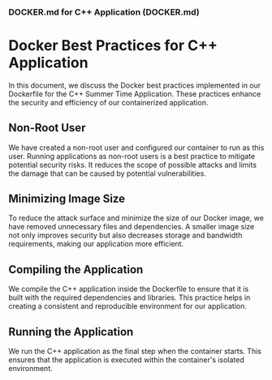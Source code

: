 ### DOCKER.md for C++ Application (DOCKER.md)

# Docker Best Practices for C++ Application

In this document, we discuss the Docker best practices implemented in our Dockerfile for the C++ Summer Time Application. These practices enhance the security and efficiency of our containerized application.

## Non-Root User

We have created a non-root user and configured our container to run as this user. Running applications as non-root users is a best practice to mitigate potential security risks. It reduces the scope of possible attacks and limits the damage that can be caused by potential vulnerabilities.

## Minimizing Image Size

To reduce the attack surface and minimize the size of our Docker image, we have removed unnecessary files and dependencies. A smaller image size not only improves security but also decreases storage and bandwidth requirements, making our application more efficient.

## Compiling the Application

We compile the C++ application inside the Dockerfile to ensure that it is built with the required dependencies and libraries. This practice helps in creating a consistent and reproducible environment for our application.

## Running the Application

We run the C++ application as the final step when the container starts. This ensures that the application is executed within the container's isolated environment.
